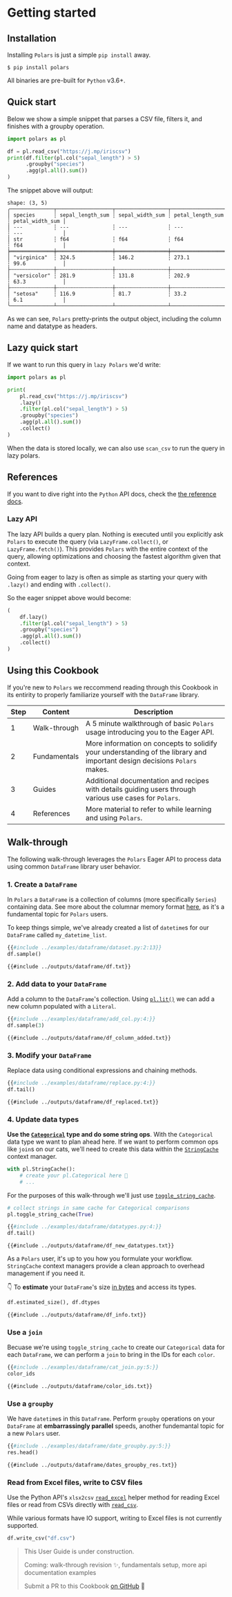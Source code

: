 # Getting started

## Installation

Installing `Polars` is just a simple `pip install` away.

```shell
$ pip install polars
```

All binaries are pre-built for `Python` v3.6+.

## Quick start

Below we show a simple snippet that parses a CSV file, filters it, and finishes with a
groupby operation.

```python
import polars as pl

df = pl.read_csv("https://j.mp/iriscsv")
print(df.filter(pl.col("sepal_length") > 5)
      .groupby("species")
      .agg(pl.all().sum())
)
```

The snippet above will output:

```text
shape: (3, 5)
╭──────────────┬──────────────────┬─────────────────┬──────────────────┬─────────────────╮
│ species      ┆ sepal_length_sum ┆ sepal_width_sum ┆ petal_length_sum ┆ petal_width_sum │
│ ---          ┆ ---              ┆ ---             ┆ ---              ┆ ---             │
│ str          ┆ f64              ┆ f64             ┆ f64              ┆ f64             │
╞══════════════╪══════════════════╪═════════════════╪══════════════════╪═════════════════╡
│ "virginica"  ┆ 324.5            ┆ 146.2           ┆ 273.1            ┆ 99.6            │
├╌╌╌╌╌╌╌╌╌╌╌╌╌╌┼╌╌╌╌╌╌╌╌╌╌╌╌╌╌╌╌╌╌┼╌╌╌╌╌╌╌╌╌╌╌╌╌╌╌╌╌┼╌╌╌╌╌╌╌╌╌╌╌╌╌╌╌╌╌╌┼╌╌╌╌╌╌╌╌╌╌╌╌╌╌╌╌╌┤
│ "versicolor" ┆ 281.9            ┆ 131.8           ┆ 202.9            ┆ 63.3            │
├╌╌╌╌╌╌╌╌╌╌╌╌╌╌┼╌╌╌╌╌╌╌╌╌╌╌╌╌╌╌╌╌╌┼╌╌╌╌╌╌╌╌╌╌╌╌╌╌╌╌╌┼╌╌╌╌╌╌╌╌╌╌╌╌╌╌╌╌╌╌┼╌╌╌╌╌╌╌╌╌╌╌╌╌╌╌╌╌┤
│ "setosa"     ┆ 116.9            ┆ 81.7            ┆ 33.2             ┆ 6.1             │
╰──────────────┴──────────────────┴─────────────────┴──────────────────┴─────────────────╯
```

As we can see, `Polars` pretty-prints the output object, including the column name and
datatype as headers.

## Lazy quick start

If we want to run this query in `lazy Polars` we'd write:

```python
import polars as pl

print(
    pl.read_csv("https://j.mp/iriscsv")
    .lazy()
    .filter(pl.col("sepal_length") > 5)
    .groupby("species")
    .agg(pl.all().sum())
    .collect()
)
```

When the data is stored locally, we can also use `scan_csv` to run the query in lazy polars.

## References

If you want to dive right into the `Python` API docs, check the [the reference docs](POLARS_PY_REF_GUIDE).

### Lazy API

The lazy API builds a query plan. Nothing is executed until you explicitly ask `Polars`
to execute the query (via `LazyFrame.collect()`, or `LazyFrame.fetch()`). This provides
`Polars` with the entire context of the query, allowing optimizations and choosing the
fastest algorithm given that context.

Going from eager to lazy is often as simple as starting your query with `.lazy()` and ending with `.collect()`.

So the eager snippet above would become:

```python
(
    df.lazy()
    .filter(pl.col("sepal_length") > 5)
    .groupby("species")
    .agg(pl.all().sum())
    .collect()
)
```

## Using this Cookbook

If you're new to `Polars` we reccommend reading through this Cookbook in its entirity to properly familiarize yourself with the `DataFrame` library.

| Step | Content     | Description |
| ---- | ----------- | ----------- |
| 1 | Walk-through   | A 5 minute walkthrough of basic `Polars` usage introducing you to the Eager API. |
| 2 | Fundamentals   | More information on concepts to solidify your understanding of the library and important design decisions `Polars` makes. |
| 3 | Guides         | Additional documentation and recipes with details guiding users through various use cases for `Polars`. |
| 4 | References     | More material to refer to while learning and using `Polars`. |

## Walk-through

The following walk-through leverages the `Polars` Eager API to process data using common `DataFrame` library user behavior.

### 1. Create a `DataFrame`

In `Polars` a `DataFrame` is a collection of columns (more specifically `Series`) containing data. See more about the columnar memory format [here](https://arrow.apache.org/docs/format/Columnar.html), as it's a fundamental topic for `Polars` users.

To keep things simple, we've already created a list of `datetime`s for our `DataFrame` called `my_datetime_list`.

```python
{{#include ../examples/dataframe/dataset.py:2:13}}
df.sample()
```

```text
{{#include ../outputs/dataframe/df.txt}}
```

### 2. Add data to your `DataFrame`

Add a column to the `DataFrame`'s collection. Using [`pl.lit()`](POLARS_PY_REF_GUIDE/api/polars.lit.html?#polars.lit) we can add a new column populated with a `Literal`.

```python
{{#include ../examples/dataframe/add_col.py:4:}}
df.sample(3)
```

```text
{{#include ../outputs/dataframe/df_column_added.txt}}
```

### 3. Modify your `DataFrame`

Replace data using conditional expressions and chaining methods.

```python
{{#include ../examples/dataframe/replace.py:4:}}
df.tail()
```

```text
{{#include ../outputs/dataframe/df_replaced.txt}}
```

### 4. Update data types

**Use the [`Categorical`](POLARS_PY_REF_GUIDE/api/polars.datatypes.Categorical.html?#polars.datatypes.Categorical) type and do some string ops**. With the `Categorical` data type we want to plan ahead here. If we want to perform common ops like `join`s on our cats, we'll need to create this data within the [`StringCache`](POLARS_PY_REF_GUIDE/api/polars.StringCache.html#polars.StringCache) context manager.

```python
with pl.StringCache():
    # create your pl.Categorical here 👋
    # ...
```

For the purposes of this walk-through we'll just use [`toggle_string_cache`](POLARS_PY_REF_GUIDE/api/polars.toggle_string_cache.html#polars.toggle_string_cache).

```python
# collect strings in same cache for Categorical comparisons
pl.toggle_string_cache(True)

{{#include ../examples/dataframe/datatypes.py:4:}}
df.tail()
```

```text
{{#include ../outputs/dataframe/df_new_datatypes.txt}}
```

As a `Polars` user, it's up to you how you formulate your workflow. `StringCache` context managers provide a clean approach to overhead management if you need it.

👇 To **estimate** your `DataFrame`'s size [in bytes](POLARS_PY_REF_GUIDE/api/polars.DataFrame.estimated_size.html?#polars.DataFrame.estimated_size) and access its types.

```python
df.estimated_size(), df.dtypes
```

```text
{{#include ../outputs/dataframe/df_info.txt}}
```

### Use a `join`

Becuase we're using `toggle_string_cache` to create our `Categorical` data for each `DataFrame`, we can perform a `join` to bring in the IDs for each `color`.

```python
{{#include ../examples/dataframe/cat_join.py:5:}}
color_ids
```

```text
{{#include ../outputs/dataframe/color_ids.txt}}
```

### Use a `groupby`

We have `datetime`s in this `DataFrame`. Perform `groupby` operations on your `DataFrame` at **embarrassingly parallel** speeds, another fundemantal topic for a new `Polars` user.

```python
{{#include ../examples/dataframe/date_groupby.py:5:}}
res.head()
```

```text
{{#include ../outputs/dataframe/dates_groupby_res.txt}}
```

### Read from Excel files, write to CSV files

Use the Python API's `xlsx2csv` [`read_excel`](POLARS_PY_REF_GUIDE/api/polars.read_excel.html#polars.read_excel) helper method for reading Excel files or read from CSVs directly with [`read_csv`](POLARS_PY_REF_GUIDE/api/polars.read_csv.html#polars.read_csv).

While various formats have IO support, writing to Excel files is not currently supported.

```python
df.write_csv("df.csv")
```

> This User Guide is under construction.
>
> Coming: walk-through revision ✨, fundamentals setup, more api documentation examples
>
> Submit a PR to this Cookbook [on GitHub](https://github.com/pola-rs/polars-book) 🐙
